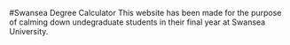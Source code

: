 #Swansea Degree Calculator
This website has been made for the purpose of calming down undegraduate students in their final year at Swansea University.
